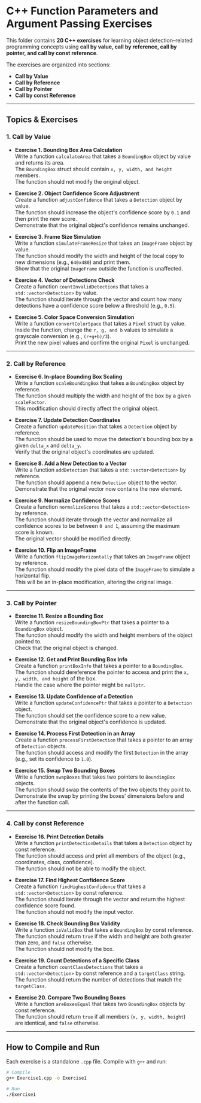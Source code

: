 # C++ Function Parameters and Argument Passing Exercises 

This folder contains **20 C++ exercises** for learning object detection–related programming concepts using **call by value, call by reference, call by pointer, and call by const reference**.

The exercises are organized into sections:  

- **Call by Value**  
- **Call by Reference**  
- **Call by Pointer**  
- **Call by const Reference**  

---

## Topics & Exercises

### 1. Call by Value

- **Exercise 1. Bounding Box Area Calculation**  
  Write a function `calculateArea` that takes a `BoundingBox` object by value and returns its area.  
  The `BoundingBox` struct should contain `x, y, width, and height` members.  
  The function should not modify the original object.  

- **Exercise 2. Object Confidence Score Adjustment**  
  Create a function `adjustConfidence` that takes a `Detection` object by value.  
  The function should increase the object's confidence score by `0.1` and then print the new score.  
  Demonstrate that the original object's confidence remains unchanged.  

- **Exercise 3. Frame Size Simulation**  
  Write a function `simulateFrameResize` that takes an `ImageFrame` object by value.  
  The function should modify the width and height of the local copy to new dimensions (e.g., `640x480`) and print them.  
  Show that the original `ImageFrame` outside the function is unaffected.  

- **Exercise 4. Vector of Detections Check**  
  Create a function `countInvalidDetections` that takes a `std::vector<Detection>` by value.  
  The function should iterate through the vector and count how many detections have a confidence score below a threshold (e.g., `0.5`).  

- **Exercise 5. Color Space Conversion Simulation**  
  Write a function `convertColorSpace` that takes a `Pixel` struct by value.  
  Inside the function, change the `r, g, and b` values to simulate a grayscale conversion (e.g., `(r+g+b)/3`).  
  Print the new pixel values and confirm the original `Pixel` is unchanged.  

---

### 2. Call by Reference

- **Exercise 6. In-place Bounding Box Scaling**  
  Write a function `scaleBoundingBox` that takes a `BoundingBox` object by reference.  
  The function should multiply the width and height of the box by a given `scaleFactor`.  
  This modification should directly affect the original object.  

- **Exercise 7. Update Detection Coordinates**  
  Create a function `updatePosition` that takes a `Detection` object by reference.  
  The function should be used to move the detection's bounding box by a given `delta_x` and `delta_y`.  
  Verify that the original object's coordinates are updated.  

- **Exercise 8. Add a New Detection to a Vector**  
  Write a function `addDetection` that takes a `std::vector<Detection>` by reference.  
  The function should append a new `Detection` object to the vector.  
  Demonstrate that the original vector now contains the new element.  

- **Exercise 9. Normalize Confidence Scores**  
  Create a function `normalizeScores` that takes a `std::vector<Detection>` by reference.  
  The function should iterate through the vector and normalize all confidence scores to be between `0 and 1`, assuming the maximum score is known.  
  The original vector should be modified directly.  

- **Exercise 10. Flip an ImageFrame**  
  Write a function `flipImageHorizontally` that takes an `ImageFrame` object by reference.  
  The function should modify the pixel data of the `ImageFrame` to simulate a horizontal flip.  
  This will be an in-place modification, altering the original image.  

---

### 3. Call by Pointer

- **Exercise 11. Resize a Bounding Box**  
  Write a function `resizeBoundingBoxPtr` that takes a pointer to a `BoundingBox` object.  
  The function should modify the width and height members of the object pointed to.  
  Check that the original object is changed.  

- **Exercise 12. Get and Print Bounding Box Info**  
  Create a function `printBoxInfo` that takes a pointer to a `BoundingBox`.  
  The function should dereference the pointer to access and print the `x, y, width, and height` of the box.  
  Handle the case where the pointer might be `nullptr`.  

- **Exercise 13. Update Confidence of a Detection**  
  Write a function `updateConfidencePtr` that takes a pointer to a `Detection` object.  
  The function should set the confidence score to a new value.  
  Demonstrate that the original object's confidence is updated.  

- **Exercise 14. Process First Detection in an Array**  
  Create a function `processFirstDetection` that takes a pointer to an array of `Detection` objects.  
  The function should access and modify the first `Detection` in the array (e.g., set its confidence to `1.0`).  

- **Exercise 15. Swap Two Bounding Boxes**  
  Write a function `swapBoxes` that takes two pointers to `BoundingBox` objects.  
  The function should swap the contents of the two objects they point to.  
  Demonstrate the swap by printing the boxes' dimensions before and after the function call.  

---

### 4. Call by const Reference

- **Exercise 16. Print Detection Details**  
  Write a function `printDetectionDetails` that takes a `Detection` object by const reference.  
  The function should access and print all members of the object (e.g., coordinates, class, confidence).  
  The function should not be able to modify the object.  

- **Exercise 17. Find Highest Confidence Score**  
  Create a function `findHighestConfidence` that takes a `std::vector<Detection>` by const reference.  
  The function should iterate through the vector and return the highest confidence score found.  
  The function should not modify the input vector.  

- **Exercise 18. Check Bounding Box Validity**  
  Write a function `isValidBox` that takes a `BoundingBox` by const reference.  
  The function should return `true` if the width and height are both greater than zero, and `false` otherwise.  
  The function should not modify the box.  

- **Exercise 19. Count Detections of a Specific Class**  
  Create a function `countClassDetections` that takes a `std::vector<Detection>` by const reference and a `targetClass` string.  
  The function should return the number of detections that match the `targetClass`.  

- **Exercise 20. Compare Two Bounding Boxes**  
  Write a function `areBoxesEqual` that takes two `BoundingBox` objects by const reference.  
  The function should return `true` if all members (`x, y, width, height`) are identical, and `false` otherwise.  

---

## How to Compile and Run

Each exercise is a standalone `.cpp` file. Compile with `g++` and run:

```bash
# Compile
g++ Exercise1.cpp -o Exercise1

# Run
./Exercise1

